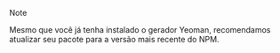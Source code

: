 > [!NOTE]
> Mesmo que você já tenha instalado o gerador Yeoman, recomendamos atualizar seu pacote para a versão mais recente do NPM.
